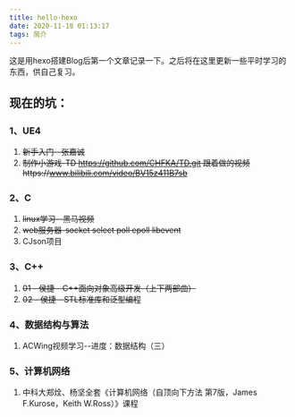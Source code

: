 ```yaml
---
title: hello-hexo
date: 2020-11-18 01:13:17
tags: 简介
---
```


这是用hexo搭建Blog后第一个文章记录一下。之后将在这里更新一些平时学习的东西，供自己复习。  
<!-- more -->  

## 现在的坑：

 ### 1、UE4

1. ~~新手入门--张嘉诚~~  
2. ~~制作小游戏-TD	https://github.com/CHFKA/TD.git	跟着做的视频https://www.bilibili.com/video/BV15z411B7sb~~

### 2、C

1. ~~linux学习--黑马视频~~
2. ~~web服务器-socket  select  poll  epoll  libevent~~
3. CJson项目

### 3、C++

1. ~~01 - 侯捷 - C++面向对象高级开发（上下两部曲）~~
2. ~~02 - 侯捷 - STL标准库和泛型编程~~

### 4、数据结构与算法

1. ACWing视频学习--进度：数据结构（三）

### 5、计算机网络

1. 中科大郑烇、杨坚全套《计算机网络（自顶向下方法 第7版，James F.Kurose，Keith W.Ross）》课程

